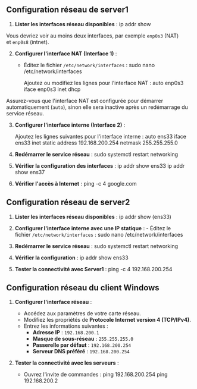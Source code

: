 
## Configuration réseau de server1

1. **Lister les interfaces réseau disponibles** :   ip addr show
  
Vous devriez voir au moins deux interfaces, par exemple `enp0s3` (NAT) et `enp0s8` (intnet).
    
2. **Configurer l'interface NAT (Interface 1)** :
    
    - Éditez le fichier `/etc/network/interfaces` : sudo nano /etc/network/interfaces
 
        Ajoutez ou modifiez les lignes pour l'interface NAT : auto enp0s3
											    iface enp0s3 inet dhcp
        
Assurez-vous que l'interface NAT est configurée pour démarrer automatiquement (`auto`), sinon elle sera inactive après un redémarrage du service réseau.

3. **Configurer l'interface interne (Interface 2)** :
    
    Ajoutez les lignes suivantes pour l'interface interne :       auto ens33
											    iface ens33 inet static
										        address 192.168.200.254
										        netmask 255.255.255.0

4. **Redémarrer le service réseau** : sudo systemctl restart networking
5. **Vérifier la configuration des interfaces** :  ip addr show ens33
								    ip addr show ens37


6. **Vérifier l'accès à Internet** : ping -c 4 google.com

## Configuration réseau de server2

1. **Lister les interfaces réseau disponibles** : ip addr show (ens33)
2. **Configurer l'interface interne avec une IP statique** : 
		- Éditez le fichier `/etc/network/interfaces` : sudo nano /etc/network/interfaces

4. **Redémarrer le service réseau** : sudo systemctl restart networking
5. **Vérifier la configuration** : ip addr show ens33
6. **Tester la connectivité avec Server1** : ping -c 4 192.168.200.254

## Configuration réseau du client Windows

1. **Configurer l'interface réseau** :
    
    - Accédez aux paramètres de votre carte réseau.
    - Modifiez les propriétés de **Protocole Internet version 4 (TCP/IPv4)**.
    - Entrez les informations suivantes :
        - **Adresse IP** : `192.168.200.1`
        - **Masque de sous-réseau** : `255.255.255.0`
        - **Passerelle par défaut** : `192.168.200.254`
        - **Serveur DNS préféré** : `192.168.200.254`
          
2. **Tester la connectivité avec les serveurs** :
	- Ouvrez l'invite de commandes : ping 192.168.200.254
							    ping 192.168.200.2

